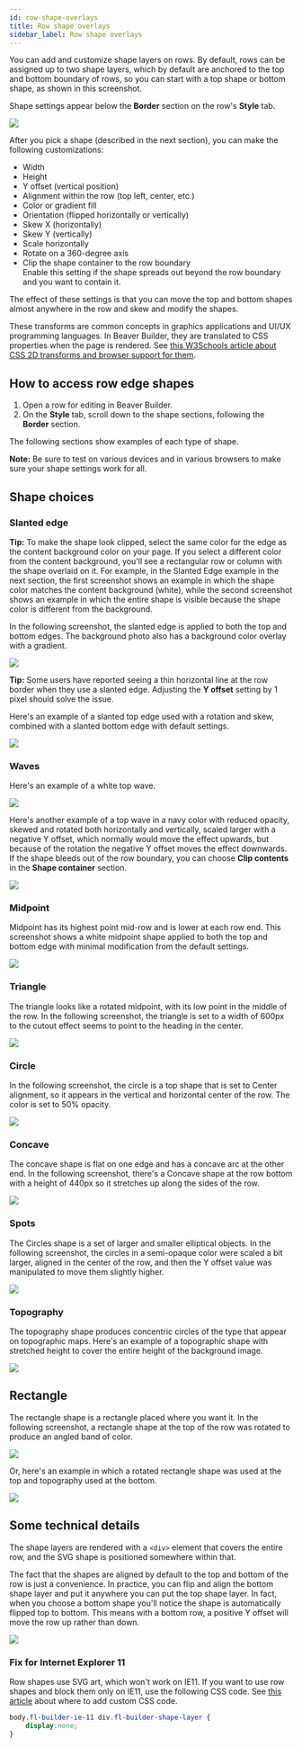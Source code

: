 ```yaml
---
id: row-shape-overlays
title: Row shape overlays
sidebar_label: Row shape overlays
---
```


You can add and customize shape layers on rows. By default, rows can be
assigned up to two shape layers, which by default are anchored to the top and
bottom boundary of rows, so you can start with a top shape or bottom shape, as
shown in this screenshot.

Shape settings appear below the **Border** section on the row's **Style** tab.

![](/img/row-columns-row-shapes-1.png)

After you pick a shape (described in the next section), you can make the
following customizations:

  * Width
  * Height
  * Y offset (vertical position)
  * Alignment within the row (top left, center, etc.)
  * Color or gradient fill
  * Orientation (flipped horizontally or vertically)
  * Skew X (horizontally)
  * Skew Y (vertically)
  * Scale horizontally
  * Rotate on a 360-degree axis
  * Clip the shape container to the row boundary   
Enable this setting if the shape spreads out beyond the row boundary and you
want to contain it.

The effect of these settings is that you can move the top and bottom shapes
almost anywhere in the row and skew and modify the shapes.

These transforms are common concepts in graphics applications and UI/UX
programming languages. In Beaver Builder, they are translated to CSS
properties when the page is rendered. See [this W3Schools article about CSS 2D
transforms and browser support for
them](https://www.w3schools.com/css/css3_2dtransforms.asp).

## How to access row edge shapes

  1. Open a row for editing in Beaver Builder.
  2. On the **Style** tab, scroll down to the shape sections, following the **Border** section.

The following sections show examples of each type of shape.

**Note:** Be sure to test on various devices and in various browsers to make
sure your shape settings work for all.

## Shape choices

### Slanted edge

**Tip:** To make the shape look clipped, select the same color for the edge as
the content background color on your page. If you select a different color
from the content background, you'll see a rectangular row or column with the
shape overlaid on it. For example, in the Slanted Edge example in the next
section, the first screenshot shows an example in which the shape color
matches the content background (white), while the second screenshot shows an
example in which the entire shape is visible because the shape color is
different from the background.

In the following screenshot, the slanted edge is applied to both the top and
bottom edges. The background photo also has a background color overlay with a
gradient.

![](/img/row-columns-row-shapes-2.jpg)

**Tip:** Some users have reported seeing a thin horizontal line at the row
border when they use a slanted edge. Adjusting the **Y offset** setting by 1
pixel should solve the issue.

Here's an example of a slanted top edge used with a rotation and skew,
combined with a slanted bottom edge with default settings.

![](/img/row-columns-row-shapes-3.jpg)

### Waves

Here's an example of a white top wave.

![](/img/row-columns-row-shapes-4.jpg)

Here's another example of a top wave in a navy color with reduced opacity,
skewed and rotated both horizontally and vertically, scaled larger with a
negative Y offset, which normally would move the effect upwards, but because
of the rotation the negative Y offset moves the effect downwards. If the shape
bleeds out of the row boundary, you can choose **Clip contents** in the
**Shape container** section.

![](/img/row-columns-row-shapes-5.jpg)

### Midpoint

Midpoint has its highest point mid-row and is lower at each row end. This
screenshot shows a white midpoint shape applied to both the top and bottom
edge with minimal modification from the default settings.

![](/img/row-columns-row-shapes-6.jpg)

### Triangle

The triangle looks like a rotated midpoint, with its low point in the middle
of the row. In the following screenshot, the triangle is set to a width of
600px to the cutout effect seems to point to the heading in the center.

![](/img/row-columns-row-shapes-7.jpg)

### Circle

In the following screenshot, the circle is a top shape that is set to Center
alignment, so it appears in the vertical and horizontal center of the row. The
color is set to 50% opacity.

![](/img/row-columns-row-shapes-8.jpg)

### Concave

The concave shape is flat on one edge and has a concave arc at the other end.
In the following screenshot, there's a Concave shape at the row bottom with a
height of 440px so it stretches up along the sides of the row.

![](/img/row-columns-row-shapes-9.jpg)

### Spots

The Circles shape is a set of larger and smaller elliptical objects. In the
following screenshot, the circles in a semi-opaque color were scaled a bit
larger, aligned in the center of the row, and then the Y offset value was
manipulated to move them slightly higher.

![](/img/row-columns-row-shapes-10.jpg)

### Topography

The topography shape produces concentric circles of the type that appear on
topographic maps. Here's an example of a topographic shape with stretched
height to cover the entire height of the background image.

![](/img/row-columns-row-shapes-11.jpg)

## Rectangle

The rectangle shape is a rectangle placed where you want it. In the following
screenshot, a rectangle shape at the top of the row was rotated to produce an
angled band of color.

![](/img/row-columns-row-shapes-12.jpg)

Or, here's an example in which a rotated rectangle shape was used at the top
and topography used at the bottom.

![](/img/row-columns-row-shapes-13.jpg)

## Some technical details

The shape layers are rendered with a `<div>` element that covers the entire
row, and the SVG shape is positioned somewhere within that.

The fact that the shapes are aligned by default to the top and bottom of the
row is just a convenience. In practice, you can flip and align the bottom
shape layer and put it anywhere you can put the top shape layer. In fact, when
you choose a bottom shape you'll notice the shape is automatically flipped top
to bottom. This means with a bottom row, a positive Y offset will move the row
up rather than down.

![](/img/row-columns-row-shapes-14.png)

### Fix for Internet Explorer 11

Row shapes use SVG art, which won't work on IE11. If you want to use row
shapes and block them only on IE11, use the following CSS code.  See [this article](/beaver-builder/styles/code/custom-css.md) about where to add custom CSS code. 

```css
body.fl-builder-ie-11 div.fl-builder-shape-layer {
    display:none;
}
```
